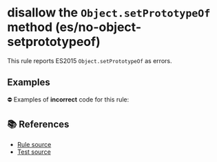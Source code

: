 # disallow the `Object.setPrototypeOf` method (es/no-object-setprototypeof)

This rule reports ES2015 `Object.setPrototypeOf` as errors.

## Examples

⛔ Examples of **incorrect** code for this rule:

<eslint-playground type="bad" code="/*eslint es/no-object-setprototypeof: error */
Object.setPrototypeOf(obj, proto)
" />

## 📚 References

- [Rule source](https://github.com/mysticatea/eslint-plugin-es/blob/v1.3.2/lib/rules/no-object-setprototypeof.js)
- [Test source](https://github.com/mysticatea/eslint-plugin-es/blob/v1.3.2/tests/lib/rules/no-object-setprototypeof.js)
